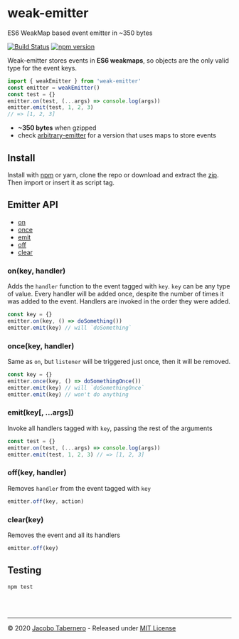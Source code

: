 weak-emitter
=================

ES6 WeakMap based event emitter in ~350 bytes

[![Build Status](https://travis-ci.org/jacoborus/weak-emitter.svg?branch=master)](https://travis-ci.org/jacoborus/weak-emitter) [![npm version](https://badge.fury.io/js/weak-emitter.svg)](https://www.npmjs.com/package/weak-emitter)

Weak-emitter stores events in **ES6 weakmaps**, so objects are the only valid type for the event keys.

```js
import { weakEmitter } from 'weak-emitter'
const emitter = weakEmitter()
const test = {}
emitter.on(test, (...args) => console.log(args))
emitter.emit(test, 1, 2, 3)
// => [1, 2, 3]
```

- **~350 bytes** when gzipped
- check [arbitrary-emitter](https://github.com/jacoborus/weak-emitter/tree/arbitrary-emitter) for a version that uses maps to store events


## Install

Install with [npm](https://www.npmjs.com/package/weak-emitter) or yarn, clone the repo or download and extract the [zip](https://github.com/jacoborus/weak-emitter/archive/master.zip).
Then import or insert it as script tag.


## Emitter API

- [on](#emitter-on-api)
- [once](#emitter-once-api)
- [emit](#emitter-emit-api)
- [off](#emitter-off-api)
- [clear](#emitter-clear-api)


<a name="emitter-on-api"></a>
### on(key, handler)

Adds the `handler` function to the event tagged with `key`. `key` can be any type of value. Every handler will be added once, despite the number of times it was added to the event. Handlers are invoked in the order they were added.

```js
const key = {}
emitter.on(key, () => doSomething())
emitter.emit(key) // will `doSomething`
```


<a name="emitter-once-api"></a>
### once(key, handler)

Same as `on`, but `listener` will be triggered just once, then it will be removed.

```js
const key = {}
emitter.once(key, () => doSomethingOnce())
emitter.emit(key) // will `doSomethingOnce`
emitter.emit(key) // won't do anything
```


<a name="emitter-emit-api"></a>
### emit(key[, ...args])

Invoke all handlers tagged with `key`, passing the rest of the arguments

```js
const test = {}
emitter.on(test, (...args) => console.log(args))
emitter.emit(test, 1, 2, 3) // => [1, 2, 3]
```


<a name="emitter-off-api"></a>
### off(key, handler)

Removes `handler` from the event tagged with `key`

```js
emitter.off(key, action)
```


<a name="emitter-clear-api"></a>
### clear(key)

Removes the event and all its handlers

```js
emitter.off(key)
```


<a name="testing"></a>
## Testing

```sh
npm test
```

<br><br>

---

© 2020 [Jacobo Tabernero](http://jacoborus.codes) - Released under [MIT License](https://raw.github.com/jacoborus/weak-emitter/master/LICENSE)
